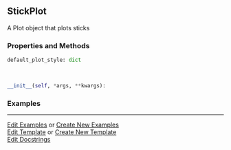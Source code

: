 ## <a id="McUtils.Plots.Plots.StickPlot">StickPlot</a>
A Plot object that plots sticks

### Properties and Methods
```python
default_plot_style: dict
```
<a id="McUtils.Plots.Plots.StickPlot.__init__" class="docs-object-method">&nbsp;</a>
```python
__init__(self, *args, **kwargs): 
```

### Examples




___

[Edit Examples](https://github.com/McCoyGroup/McUtils/edit/edit/ci/examples/ci/docs/McUtils/Plots/Plots/StickPlot.md) or 
[Create New Examples](https://github.com/McCoyGroup/McUtils/new/edit/?filename=ci/examples/ci/docs/McUtils/Plots/Plots/StickPlot.md) <br/>
[Edit Template](https://github.com/McCoyGroup/McUtils/edit/edit/ci/docs/ci/docs/McUtils/Plots/Plots/StickPlot.md) or 
[Create New Template](https://github.com/McCoyGroup/McUtils/new/edit/?filename=ci/docs/templates/ci/docs/McUtils/Plots/Plots/StickPlot.md) <br/>
[Edit Docstrings](https://github.com/McCoyGroup/McUtils/edit/edit/McUtils/Plots/Plots.py?message=Update%20Docs)